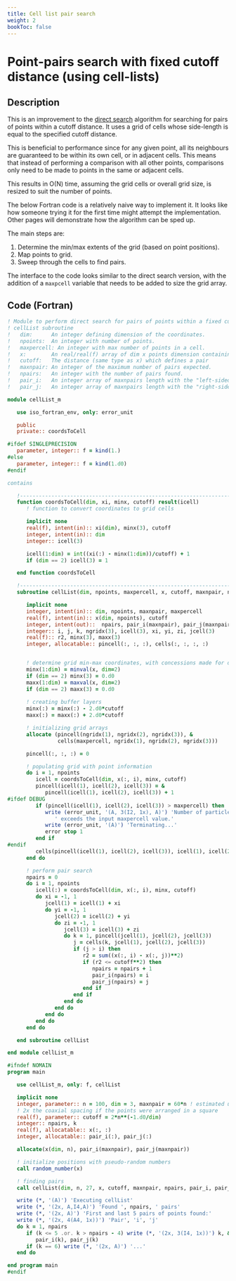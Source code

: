 ```yaml
---
title: Cell list pair search
weight: 2
bookToc: false
---
```


# Point-pairs search with fixed cutoff distance (using cell-lists)

## Description
This is an improvement to the [direct search](/worknotes/docs/useful/fixed-cutoff-direct-pair-search/) algorithm for searching for pairs of points within a cutoff distance. It uses a grid of cells whose side-length is equal to the specified cutoff distance.

This is beneficial to performance since for any given point, all its neighbours are guaranteed to be within its own cell, or in adjacent cells. This means that instead of performing a comparison with all other points, comparisons only need to be made to points in the same or adjacent cells.

This results in O(N) time, assuming the grid cells or overall grid size, is resized to suit the number of points.

The below Fortran code is a relatively naive way to implement it. It looks like how someone trying it for the first time might attempt the implementation. Other pages will demonstrate how the algorithm can be sped up.

The main steps are:

1. Determine the min/max extents of the grid (based on point positions).
2. Map points to grid.
3. Sweep through the cells to find pairs.

The interface to the code looks similar to the direct search version, with the addition of a `maxpcell` variable that needs to be added to size the grid array.

## Code (Fortran)
```fortran {linenos=false,style=tango}
! Module to perform direct search for pairs of points within a fixed cutoff.
! cellList subroutine
!   dim:      An integer defining dimension of the coordinates.
!   npoints:  An integer with number of points.
!   maxpercell: An integer with max number of points in a cell.
!   x:        An real/real(f) array of dim x points dimension containing the list of points to find pairs of.
!   cutoff:   The distance (same type as x) which defines a pair
!   maxnpair: An integer of the maximum number of pairs expected.
!   npairs:   An integer with the number of pairs found.
!   pair_i:   An integer array of maxnpairs length with the "left-sided" point in a pair.
!   pair_j:   An integer array of maxnpairs length with the "right-sided" point in a pair.

module cellList_m

   use iso_fortran_env, only: error_unit

   public
   private:: coordsToCell

#ifdef SINGLEPRECISION
   parameter, integer:: f = kind(1.)
#else
   parameter, integer:: f = kind(1.d0)
#endif

contains

   !---------------------------------------------------------------------------
   function coordsToCell(dim, xi, minx, cutoff) result(icell)
      ! function to convert coordinates to grid cells

      implicit none
      real(f), intent(in):: xi(dim), minx(3), cutoff
      integer, intent(in):: dim
      integer:: icell(3)

      icell(1:dim) = int((xi(:) - minx(1:dim))/cutoff) + 1
      if (dim == 2) icell(3) = 1

   end function coordsToCell

   !---------------------------------------------------------------------------
   subroutine cellList(dim, npoints, maxpercell, x, cutoff, maxnpair, npairs, pair_i, pair_j)

      implicit none
      integer, intent(in):: dim, npoints, maxnpair, maxpercell
      real(f), intent(in):: x(dim, npoints), cutoff
      integer, intent(out)::  npairs, pair_i(maxnpair), pair_j(maxnpair)
      integer:: i, j, k, ngridx(3), icell(3), xi, yi, zi, jcell(3)
      real(f):: r2, minx(3), maxx(3)
      integer, allocatable:: pincell(:, :, :), cells(:, :, :, :)


      ! determine grid min-max coordinates, with concessions made for dim=2 case
      minx(1:dim) = minval(x, dim=2)
      if (dim == 2) minx(3) = 0.d0
      maxx(1:dim) = maxval(x, dim=2)
      if (dim == 2) maxx(3) = 0.d0
      
      ! creating buffer layers
      minx(:) = minx(:) - 2.d0*cutoff
      maxx(:) = maxx(:) + 2.d0*cutoff

      ! initializing grid arrays
      allocate (pincell(ngridx(1), ngridx(2), ngridx(3)), &
                cells(maxpercell, ngridx(1), ngridx(2), ngridx(3)))

      pincell(:, :, :) = 0

      ! populating grid with point information
      do i = 1, npoints
         icell = coordsToCell(dim, x(:, i), minx, cutoff)
         pincell(icell(1), icell(2), icell(3)) = &
            pincell(icell(1), icell(2), icell(3)) + 1
#ifdef DEBUG
         if (pincell(icell(1), icell(2), icell(3)) > maxpercell) then
            write (error_unit, '(A, 3(I2, 1x), A)') 'Number of particles in cell ', icell(1), icell(2), icell(3), &
               ' exceeds the input maxpercell value.'
            write (error_unit, '(A)') 'Terminating...'
            error stop 1
         end if
#endif
         cells(pincell(icell(1), icell(2), icell(3)), icell(1), icell(2), icell(3)) = i
      end do

      ! perform pair search
      npairs = 0
      do i = 1, npoints
         icell(:) = coordsToCell(dim, x(:, i), minx, cutoff)
         do xi = -1, 1
            jcell(1) = icell(1) + xi
            do yi = -1, 1
               jcell(2) = icell(2) + yi
               do zi = -1, 1
                  jcell(3) = icell(3) + zi
                  do k = 1, pincell(jcell(1), jcell(2), jcell(3))
                     j = cells(k, jcell(1), jcell(2), jcell(3))
                     if (j > i) then
                        r2 = sum((x(:, i) - x(:, j))**2)
                        if (r2 <= cutoff**2) then
                           npairs = npairs + 1
                           pair_i(npairs) = i
                           pair_j(npairs) = j
                        end if
                     end if
                  end do
               end do
            end do
         end do
      end do

   end subroutine cellList

end module cellList_m

#ifndef NOMAIN
program main

   use cellList_m, only: f, cellList

   implicit none
   integer, parameter:: n = 100, dim = 3, maxnpair = 60*n ! estimated using
   ! 2x the coaxial spacing if the points were arranged in a square
   real(f), parameter:: cutoff = 2*n**(-1.d0/dim)
   integer:: npairs, k
   real(f), allocatable:: x(:, :)
   integer, allocatable:: pair_i(:), pair_j(:)

   allocate(x(dim, n), pair_i(maxnpair), pair_j(maxnpair))

   ! initialize positions with pseudo-random numbers
   call random_number(x)

   ! finding pairs
   call cellList(dim, n, 27, x, cutoff, maxnpair, npairs, pair_i, pair_j)

   write (*, '(A)') 'Executing cellList'
   write (*, '(2x, A,I4,A)') 'Found ', npairs, ' pairs'
   write (*, '(2x, A)') 'First and last 5 pairs of points found:'
   write (*, '(2x, 4(A4, 1x))') 'Pair', 'i', 'j'
   do k = 1, npairs
      if (k <= 5 .or. k > npairs - 4) write (*, '(2x, 3(I4, 1x))') k, &
         pair_i(k), pair_j(k)
      if (k == 6) write (*, '(2x, A)') '...'
   end do

end program main
#endif
```